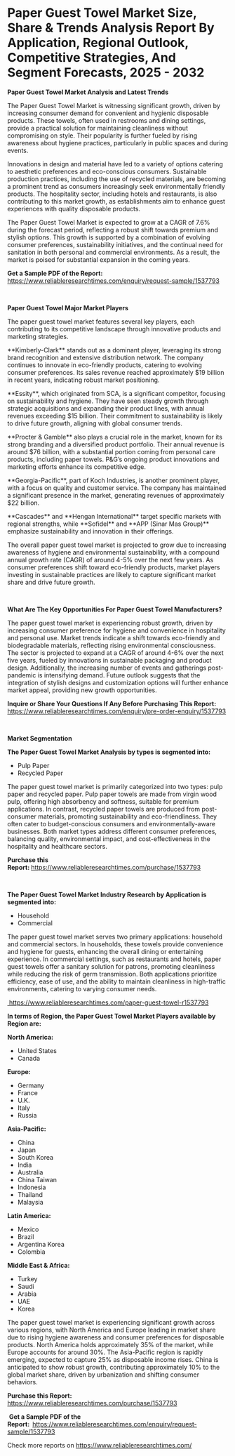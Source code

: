 <p><h1>Paper Guest Towel Market Size, Share & Trends Analysis Report By Application, Regional Outlook, Competitive Strategies, And Segment Forecasts, 2025 - 2032</h1></p><p><strong>Paper Guest Towel Market Analysis and Latest Trends</strong></p>
<p><p>The Paper Guest Towel Market is witnessing significant growth, driven by increasing consumer demand for convenient and hygienic disposable products. These towels, often used in restrooms and dining settings, provide a practical solution for maintaining cleanliness without compromising on style. Their popularity is further fueled by rising awareness about hygiene practices, particularly in public spaces and during events. </p><p>Innovations in design and material have led to a variety of options catering to aesthetic preferences and eco-conscious consumers. Sustainable production practices, including the use of recycled materials, are becoming a prominent trend as consumers increasingly seek environmentally friendly products. The hospitality sector, including hotels and restaurants, is also contributing to this market growth, as establishments aim to enhance guest experiences with quality disposable products.</p><p>The Paper Guest Towel Market is expected to grow at a CAGR of 7.6% during the forecast period, reflecting a robust shift towards premium and stylish options. This growth is supported by a combination of evolving consumer preferences, sustainability initiatives, and the continual need for sanitation in both personal and commercial environments. As a result, the market is poised for substantial expansion in the coming years.</p></p>
<p><strong>Get a Sample PDF of the Report:&nbsp;</strong> <a href="https://www.reliableresearchtimes.com/enquiry/request-sample/1537793?utm_campaign=2326&utm_medium=2&utm_source=Github&utm_content=ia&utm_term=05042025&utm_id=paper-guest-towel">https://www.reliableresearchtimes.com/enquiry/request-sample/1537793</a></p>
<p>&nbsp;</p>
<p><strong>Paper Guest Towel Major Market Players</strong></p>
<p><p>The paper guest towel market features several key players, each contributing to its competitive landscape through innovative products and marketing strategies. </p><p>**Kimberly-Clark** stands out as a dominant player, leveraging its strong brand recognition and extensive distribution network. The company continues to innovate in eco-friendly products, catering to evolving consumer preferences. Its sales revenue reached approximately $19 billion in recent years, indicating robust market positioning. </p><p>**Essity**, which originated from SCA, is a significant competitor, focusing on sustainability and hygiene. They have seen steady growth through strategic acquisitions and expanding their product lines, with annual revenues exceeding $15 billion. Their commitment to sustainability is likely to drive future growth, aligning with global consumer trends.</p><p>**Procter & Gamble** also plays a crucial role in the market, known for its strong branding and a diversified product portfolio. Their annual revenue is around $76 billion, with a substantial portion coming from personal care products, including paper towels. P&G’s ongoing product innovations and marketing efforts enhance its competitive edge.</p><p>**Georgia-Pacific**, part of Koch Industries, is another prominent player, with a focus on quality and customer service. The company has maintained a significant presence in the market, generating revenues of approximately $22 billion. </p><p>**Cascades** and **Hengan International** target specific markets with regional strengths, while **Sofidel** and **APP (Sinar Mas Group)** emphasize sustainability and innovation in their offerings. </p><p>The overall paper guest towel market is projected to grow due to increasing awareness of hygiene and environmental sustainability, with a compound annual growth rate (CAGR) of around 4-5% over the next few years. As consumer preferences shift toward eco-friendly products, market players investing in sustainable practices are likely to capture significant market share and drive future growth.</p></p>
<p>&nbsp;</p>
<p><strong>What Are The Key Opportunities For Paper Guest Towel Manufacturers?</strong></p>
<p><p>The paper guest towel market is experiencing robust growth, driven by increasing consumer preference for hygiene and convenience in hospitality and personal use. Market trends indicate a shift towards eco-friendly and biodegradable materials, reflecting rising environmental consciousness. The sector is projected to expand at a CAGR of around 4-6% over the next five years, fueled by innovations in sustainable packaging and product design. Additionally, the increasing number of events and gatherings post-pandemic is intensifying demand. Future outlook suggests that the integration of stylish designs and customization options will further enhance market appeal, providing new growth opportunities.</p></p>
<p><strong>Inquire or Share Your Questions If Any Before Purchasing This Report:</strong> <a href="https://www.reliableresearchtimes.com/enquiry/pre-order-enquiry/1537793?utm_campaign=2326&utm_medium=2&utm_source=Github&utm_content=ia&utm_term=05042025&utm_id=paper-guest-towel">https://www.reliableresearchtimes.com/enquiry/pre-order-enquiry/1537793</a></p>
<p>&nbsp;</p>
<p><strong>Market Segmentation</strong></p>
<p><strong>The Paper Guest Towel Market Analysis by types is segmented into:</strong></p>
<p><ul><li>Pulp Paper</li><li>Recycled Paper</li></ul></p>
<p><p>The paper guest towel market is primarily categorized into two types: pulp paper and recycled paper. Pulp paper towels are made from virgin wood pulp, offering high absorbency and softness, suitable for premium applications. In contrast, recycled paper towels are produced from post-consumer materials, promoting sustainability and eco-friendliness. They often cater to budget-conscious consumers and environmentally-aware businesses. Both market types address different consumer preferences, balancing quality, environmental impact, and cost-effectiveness in the hospitality and healthcare sectors.</p></p>
<p><strong>Purchase this Report:&nbsp;</strong><a href="https://www.reliableresearchtimes.com/purchase/1537793?utm_campaign=2326&utm_medium=2&utm_source=Github&utm_content=ia&utm_term=05042025&utm_id=paper-guest-towel">https://www.reliableresearchtimes.com/purchase/1537793</a></p>
<p>&nbsp;</p>
<p><strong>The Paper Guest Towel Market Industry Research by Application is segmented into:</strong></p>
<p><ul><li>Household</li><li>Commercial</li></ul></p>
<p><p>The paper guest towel market serves two primary applications: household and commercial sectors. In households, these towels provide convenience and hygiene for guests, enhancing the overall dining or entertaining experience. In commercial settings, such as restaurants and hotels, paper guest towels offer a sanitary solution for patrons, promoting cleanliness while reducing the risk of germ transmission. Both applications prioritize efficiency, ease of use, and the ability to maintain cleanliness in high-traffic environments, catering to varying consumer needs.</p></p>
<p><a href="https://www.reliableresearchtimes.com/paper-guest-towel-r1537793?utm_campaign=2326&utm_medium=2&utm_source=Github&utm_content=ia&utm_term=05042025&utm_id=paper-guest-towel">&nbsp;https://www.reliableresearchtimes.com/paper-guest-towel-r1537793</a></p>
<p><strong>In terms of Region, the Paper Guest Towel Market Players available by Region are:</strong></p>
<p>
    <p> <strong> North America: </strong>
        <ul>
            <li>United States</li>
            <li>Canada</li>
        </ul>
        </p> 
    <p> <strong> Europe: </strong>
        <ul>
            <li>Germany</li>
            <li>France</li>
            <li>U.K.</li>
            <li>Italy</li>
            <li>Russia</li>
        </ul>
        </p> 
    <p> <strong> Asia-Pacific: </strong>
        <ul>
            <li>China</li>
            <li>Japan</li>
            <li>South Korea</li>
            <li>India</li>
            <li>Australia</li>
            <li>China Taiwan</li>
            <li>Indonesia</li>
            <li>Thailand</li>
            <li>Malaysia</li>
        </ul>
        </p> 
    <p> <strong> Latin America: </strong>
        <ul>
            <li>Mexico</li>
            <li>Brazil</li>
            <li>Argentina Korea</li>
            <li>Colombia</li>
        </ul>
        </p> 
    <p> <strong> Middle East & Africa: </strong>
        <ul>
            <li>Turkey</li>
            <li>Saudi</li>
            <li>Arabia</li>
            <li>UAE</li>
            <li>Korea</li>
        </ul>
    </p>
    </p>
<p><p>The paper guest towel market is experiencing significant growth across various regions, with North America and Europe leading in market share due to rising hygiene awareness and consumer preferences for disposable products. North America holds approximately 35% of the market, while Europe accounts for around 30%. The Asia-Pacific region is rapidly emerging, expected to capture 25% as disposable income rises. China is anticipated to show robust growth, contributing approximately 10% to the global market share, driven by urbanization and shifting consumer behaviors.</p></p>
<p><strong>Purchase this Report: </strong><a href="https://www.reliableresearchtimes.com/purchase/1537793?utm_campaign=2326&utm_medium=2&utm_source=Github&utm_content=ia&utm_term=05042025&utm_id=paper-guest-towel">https://www.reliableresearchtimes.com/purchase/1537793</a></p>
<p>&nbsp;<strong>Get a Sample PDF of the Report:&nbsp;&nbsp;</strong><a href="https://www.reliableresearchtimes.com/enquiry/request-sample/1537793?utm_campaign=2326&utm_medium=2&utm_source=Github&utm_content=ia&utm_term=05042025&utm_id=paper-guest-towel">https://www.reliableresearchtimes.com/enquiry/request-sample/1537793</a></p>
<p><strong></strong></p>
<p>Check more reports on <a href="https://www.reliableresearchtimes.com/?utm_campaign=2326&utm_medium=2&utm_source=Github&utm_content=ia&utm_term=05042025&utm_id=paper-guest-towel">https://www.reliableresearchtimes.com/</a></p>